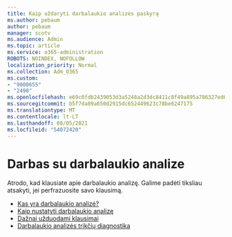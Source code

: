 ```yaml
---
title: Kaip uždaryti darbalaukio analizės paskyrą
ms.author: pebaum
author: pebaum
manager: scotv
ms.audience: Admin
ms.topic: article
ms.service: o365-administration
ROBOTS: NOINDEX, NOFOLLOW
localization_priority: Normal
ms.collection: Adm_O365
ms.custom:
- "9000655"
- "2498"
ms.openlocfilehash: e69c0fdb2439053d3a5248a2d3dc8411c8f49a895a786327ed6e1775448751f6
ms.sourcegitcommit: b5f7da89a650d2915dc652449623c78be6247175
ms.translationtype: MT
ms.contentlocale: lt-LT
ms.lasthandoff: 08/05/2021
ms.locfileid: "54072420"
---
```

# <a name="working-with-desktop-analytics"></a>Darbas su darbalaukio analize

Atrodo, kad klausiate apie darbalaukio analizę. Galime padėti tiksliau atsakyti, jei perfrazuosite savo klausimą.

- [Kas yra darbalaukio analizė?](https://docs.microsoft.com/configmgr/desktop-analytics/overview)
- [Kaip nustatyti darbalaukio analizę](https://docs.microsoft.com/configmgr/desktop-analytics/set-up)
- [Dažnai užduodami klausimai](https://docs.microsoft.com/configmgr/desktop-analytics/faq)
- [Darbalaukio analizės trikčių diagnostika](https://docs.microsoft.com/configmgr/desktop-analytics/troubleshooting)